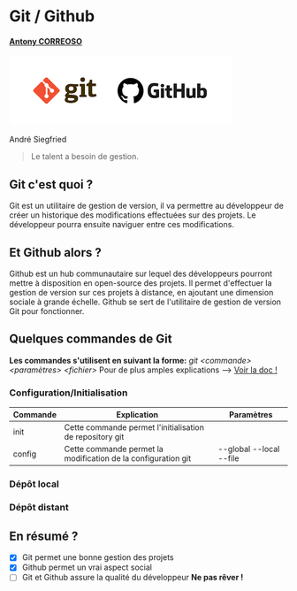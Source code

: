 # Git / Github
#### [Antony CORREOSO](https://github.com/AntonyCo)

![GitHub Logo](/images/git-github.png)

André Siegfried
>Le talent a besoin de gestion.

## Git c'est quoi ?	
 Git est un utilitaire de gestion de version, il va permettre au développeur
 de créer un historique des modifications effectuées sur des projets.
 Le développeur pourra ensuite naviguer entre ces modifications.
 
## Et Github alors ?
Github est un hub communautaire sur lequel des développeurs pourront mettre à
disposition en open-source des projets. Il permet d'effectuer la gestion de
version sur ces projets à distance, en ajoutant une dimension sociale à grande échelle.
Github se sert de l'utilitaire de gestion de version Git pour fonctionner.

## Quelques commandes de Git
**Les commandes s'utilisent en suivant la forme:**
*git \<commande> <paramètres> \<fichier>*
Pour de plus amples explications --> [Voir la doc !](https://git-scm.com/doc)
### Configuration/Initialisation
Commande | Explication | Paramètres
------------ | ------------ | ------------
init | Cette commande permet l'initialisation de repository git
config | Cette commande permet la modification de la configuration git | -\-global -\-local -\-file
### Dépôt local

### Dépôt distant

## En résumé ?
- [x] Git permet une bonne gestion des projets
- [x]  Github permet un vrai aspect social
- [ ] Git et Github assure la qualité du développeur **Ne pas rêver !**